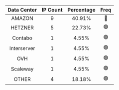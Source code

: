 | Data Center | IP Count | Percentage | Freq |
|:------------:|:--------:|:-----------:|:-----:|
| AMAZON | 9 | 40.91% | 🔴 |
| HETZNER | 5 | 22.73% | 🟢 |
| Contabo | 1 | 4.55% | 🟢 |
| Interserver | 1 | 4.55% | 🟢 |
| OVH | 1 | 4.55% | 🟢 |
| Scaleway | 1 | 4.55% | 🟢 |
| OTHER | 4 | 18.18% | 🟢 |